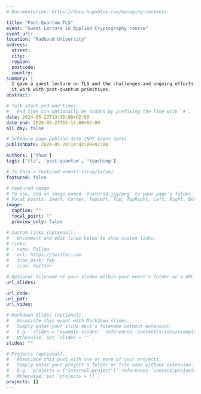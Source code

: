 ```yaml
---
# Documentation: https://docs.hugoblox.com/managing-content/

title: "Post-Quantum TLS"
event: "Guest Lecture in Applied Cryptography course"
event_url:
location: "Radboud University"
address:
  street:
  city:
  region:
  postcode:
  country:
summary: |
  I gave a guest lecture on TLS and the challenges and ongoing efforts to make
  it work with post-quantum primitives.
abstract:

# Talk start and end times.
#   End time can optionally be hidden by prefixing the line with `#`.
date: 2024-05-27T13:30:00+02:00
date_end: 2024-05-27T15:15:00+02:00
all_day: false

# Schedule page publish date (NOT event date).
publishDate: 2024-05-28T10:43:00+02:00

authors: ['thom']
tags: ['tls', 'post-quantum', 'teaching']

# Is this a featured event? (true/false)
featured: false

# Featured image
# To use, add an image named `featured.jpg/png` to your page's folder.
# Focal points: Smart, Center, TopLeft, Top, TopRight, Left, Right, BottomLeft, Bottom, BottomRight.
image:
  caption: ""
  focal_point: ""
  preview_only: false

# Custom links (optional).
#   Uncomment and edit lines below to show custom links.
# links:
# - name: Follow
#   url: https://twitter.com
#   icon_pack: fab
#   icon: twitter

# Optional filename of your slides within your event's folder or a URL.
url_slides:

url_code:
url_pdf:
url_video:

# Markdown Slides (optional).
#   Associate this event with Markdown slides.
#   Simply enter your slide deck's filename without extension.
#   E.g. `slides = "example-slides"` references `content/slides/example-slides.md`.
#   Otherwise, set `slides = ""`.
slides: ""

# Projects (optional).
#   Associate this post with one or more of your projects.
#   Simply enter your project's folder or file name without extension.
#   E.g. `projects = ["internal-project"]` references `content/project/deep-learning/index.md`.
#   Otherwise, set `projects = []`.
projects: []
---
```

